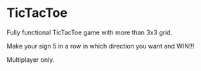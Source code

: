 # TicTacToe

Fully functional TicTacToe game with more than 3x3 grid.

Make your sign 5 in a row in which direction you want and WIN!!!

Multiplayer only.
